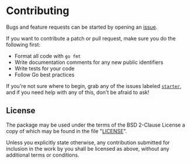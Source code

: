 # Contributing

Bugs and feature requests can be started by opening an [issue][issues].

If you want to contribute a patch or pull request, make sure you do the
following first:

  - Format all code with `go fmt`
  - Write documentation comments for any new public identifiers
  - Write tests for your code
  - Follow Go best practices

If you're not sure where to begin, grab any of the issues labeled
[`starter`][starter], and if you need help with any of this, don't be afraid to
ask!


## License

The package may be used under the terms of the BSD 2-Clause License a copy of
which may be found in the file "[LICENSE]".

Unless you explicitly state otherwise, any contribution submitted for inclusion
in the work by you shall be licensed as above, without any additional terms or
conditions.


[issues]: https://www.soquee.net/issues/mellium/xmpp
[starter]: https://www.soquee.net/issues/mellium/xmpp?q=status%3Aopen+label%3Astarter
[LICENSE]: ./LICENSE
